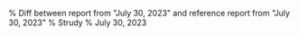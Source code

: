 % Diff between report from "July 30, 2023" and reference report from "July 30, 2023"
% Strudy
% July 30, 2023


